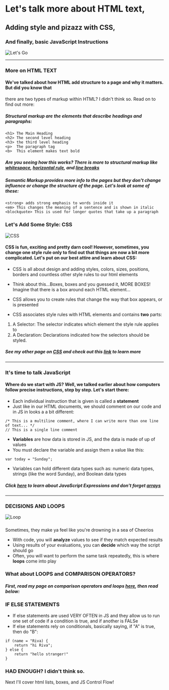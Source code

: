 # Let's talk more about HTML text,
## Adding style and pizazz with CSS,
### And finally, basic JavaScript Instructions
![Let's Go](https://media.giphy.com/media/h86Krb9r57FGfgRULu/giphy.gif)

---------------
### More on HTML TEXT
#### We've talked about how HTML add structure to a page and why it matters. But did you know that 
there are two types of markup within HTML? I didn't think so. Read on to find out more:

##### **Structural markup** are the elements that describe headings and paragraphs:
```
<h1> The Main Heading
<h2> The second level heading
<h3> the third level heading
<p>  The paragraph tag
<b>  This element makes text bold
```
##### Are you seeing how this works? There is more to structural markup like [whitespace](https://medium.com/@patrickbrosset/when-does-white-space-matter-in-html-b90e8a7cdd33), [horizontal rule](https://www.w3schools.com/tags/tag_hr.asp), and [line breaks](https://www.w3schools.com/tags/tag_br.asp)

##### **Semantic Markup** provides more info to the pages but they don't change influence or change the structure of the page. Let's look at some of these:
```
<strong> adds strong emphasis to words inside it
<em> This changes the meaning of a sentence and is shown in italic
<blockquote> This is used for longer quotes that take up a paragraph
```
### Let's Add Some Style: CSS
 ![CSS](https://media.giphy.com/media/13FrpeVH09Zrb2/giphy.gif)

#### CSS is fun, exciting and pretty darn cool! However, sometimes, you change one style rule only to find out that things are now a bit more complicated. Let's put on our best attire and learn about CSS:

* CSS is all about design and adding styles, colors, sizes, positions, borders and countless other style rules to our html elements
* Think about this...Boxes, boxes and you guessed it, MORE BOXES! Imagine that there is a box around each HTML element...

* CSS allows you to create rules that change the way that box appears, or is presented
* CSS associates style rules with HTML elements and contains **two** parts: 
1. A Selector: The selector indicates which element the style rule applies to
1. A Declaration: Declarations indicated how the selectors should be styled.

##### See my other page on [CSS](https://rivad2.github.io/reading-notes/structure-css.html) and check out this [link](https://www.codecademy.com/learn/learn-css) to learn more
----------------------------------

### It's time to talk JavaScript
#### Where do we start with JS? Well, we talked earlier about how computers follow precise instructions, step by step. Let's start there:
* Each individual instruction that is given is called a **statement**
* Just like in our HTML documents, we should comment on our code and in JS in looks a a bit different:
``` 
/* This is a multiline comment, where I can write more than one line of text... */
// This is a single line comment 
```
* **Variables** are how data is stored in JS, and the data is made of up of values
* You must declare the variable and assign them a value like this:
```
var today = "Sunday";
```
* Variables can hold different data types such as: numeric data types, strings (like the word Sunday), and Boolean data types

##### Click [here](https://rivad2.github.io/reading-notes/javascript.html) to learn about JavaScript Expressions and don't forget [arrays](https://javascript.info/array)
---------------

### DECISIONS AND LOOPS
![Loop](https://media.giphy.com/media/3h4EggeNZr5WUaPvtO/giphy.gif)
##### 
Sometimes, they make ya feel like you're drowning in a sea of Cheerios 

* With code, you will **analyze** values to see if they match expected results
* Using results of your evaluations, you can **decide** which way the script should go
* Often, you will want to perform the same task repeatedly, this is where **loops** come into play

### What about LOOPS and COMPARISON OPERATORS?
##### First, read my page on comparison operators and loops [here](https://rivad2.github.io/reading-notes/opsandloops.html), then read below:

### IF ELSE STATEMENTS

* If else statements are used VERY OFTEN in JS and they allow us to run one set of code if a condition is true, and if another is FALSe
* If else statements rely on conditionals, basically saying, if "A" is true, then do "B":
``` 
if (name = "Riva) {
    return "hi Riva";
} else {
    return "hello stranger!"
}
```
### HAD ENOUGH? I didn't think so.
Next I'll cover html lists, boxes, and JS Control Flow!